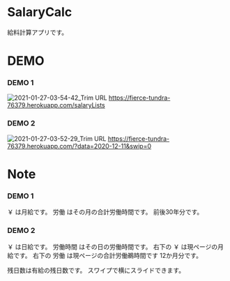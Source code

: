 # SalaryCalc
給料計算アプリです。

# DEMO

### DEMO 1
![2021-01-27-03-54-42_Trim](https://user-images.githubusercontent.com/29295080/105892664-82549500-6055-11eb-9f0e-98231d61d0e5.gif)
URL https://fierce-tundra-76379.herokuapp.com/salaryLists

### DEMO 2
![2021-01-27-03-52-29_Trim](https://user-images.githubusercontent.com/29295080/105892785-ab752580-6055-11eb-95df-260d8eef3d25.gif)
URL https://fierce-tundra-76379.herokuapp.com/?data=2020-12-11&swip=0

# Note
### DEMO 1  
￥ は月給です。
労働 はその月の合計労働時間です。
前後30年分です。

### DEMO 2  
￥ は日給です。
労働時間 はその日の労働時間です。
右下の ￥ は現ページの月給です。
右下の 労働 は現ページの合計労働鵜時間です
12か月分です。

残日数は有給の残日数です。
スワイプで横にスライドできます。

